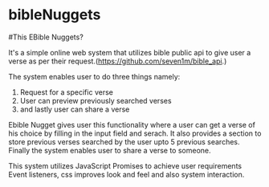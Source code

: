 # bibleNuggets
#This EBible Nuggets?

It's a simple online web system that utilizes bible public api to give user a verse as per their request.(https://github.com/seven1m/bible_api.)

The system enables user to do three things namely:
   1. Request for a specific verse
   2. User can preview previously searched verses
   3. and lastly user can share a verse

Ebible Nugget gives user this functionality where a user can get a verse of his choice by filling in the input field and serach.
It also provides a section to store previous verses searched by the user upto 5 previous searches.
Finally the system enables user to share a verse  to someone.

This system utilizes JavaScript Promises to achieve user requirements
Event listeners, css improves look and feel and also system interaction.
